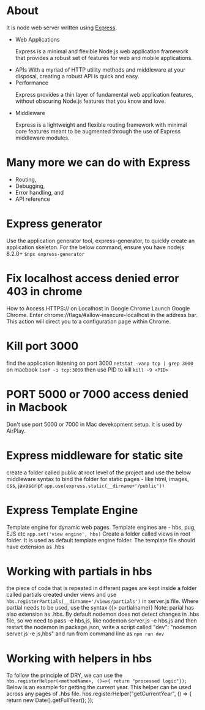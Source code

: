 # About

It is node web server written using [Express](https://www.npmjs.com/package/express).

- Web Applications
  <p>Express is a minimal and flexible Node.js web application framework that provides a robust set of features for web and mobile applications.</p>
- APIs
  With a myriad of HTTP utility methods and middleware at your disposal, creating a robust API is quick and easy.
- Performance
  <p>Express provides a thin layer of fundamental web application features, without obscuring Node.js features that you know and love.</p>
- Middleware
  <p>Express is a lightweight and flexible routing framework with minimal core features meant to be augmented through the use of Express middleware modules.</p>

# Many more we can do with Express

- Routing,
- Debugging,
- Error handling, and
- API reference

# Express generator

Use the application generator tool, express-generator, to quickly create an application skeleton.
For the below command, ensure you have nodejs 8.2.0+
`$npx express-generator`

# Fix localhost access denied error 403 in chrome

How to Access HTTPS:// on Localhost in Google Chrome
Launch Google Chrome.
Enter chrome://flags/#allow-insecure-localhost in the address bar.
This action will direct you to a configuration page within Chrome.

# Kill port 3000

find the application listening on port 3000
`netstat -vanp tcp | grep 3000`
on macbook
`lsof -i tcp:3000`
then use PID to kill
`kill -9 <PID>`

# PORT 5000 or 7000 access denied in Macbook

Don't use port 5000 or 7000 in Mac devekopment setup. It is used by AirPlay.

# Express middleware for static site

create a folder called public at root level of the project and use the below middleware syntax to bind the folder for static pages - like html, images, css, javascript
`app.use(express.static(__dirname+'/public'))`

# Express Template Engine

Template engine for dynamic web pages.
Template engines are - hbs, pug, EJS etc
`app.set('view engine', hbs)`
Create a folder called views in root folder. It is used as default template engine folder.
The template file should have extension as .hbs

# Working with partials in hbs

the piece of code that is repeated in different pages are kept inside a folder called partials created under views
and use `hbs.registerPartials(__dirname+'/views/partials')` in server.js file.
Where partial needs to be used, use the syntax {{> partialname}}
Note: parial has also extension as .hbs. By default nodemon does not detect changes in .hbs file, so we need to pass -e hbs,js, like nodemon server.js -e hbs,js and then restart the nodemon
in package.json, write a script called "dev": "nodemon server.js -e js,hbs" and run from command line as
`npm run dev`

# Working with helpers in hbs

To follow the principle of DRY, we can use the `hbs.registerHelper(<methodName>, ()=>{ return "processed logic"});`
Below is an example for getting the current year. This helper can be used across any pages of .hbs file.
hbs.registerHelper("getCurrentYear", () => {
return new Date().getFullYear();
});
